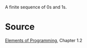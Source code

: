 A finite sequence of 0s and 1s.

# Source

[Elements of Programming](http://elementsofprogramming.com/eop.pdf), Chapter 1.2